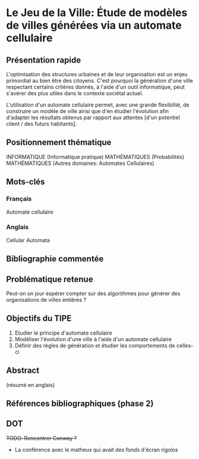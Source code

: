 # Le Jeu de la Ville: Étude de modèles de villes générées via un automate cellulaire

## Présentation rapide
L'optimisation des structures urbaines et de leur organisation est un enjeu primordial au bien être des citoyens.
C'est pourquoi la génération d'une ville respectant certains critères donnés, à l'aide d'un outil informatique, peut s'avérer des plus utiles dans le contexte sociétal actuel.

L'utilisation d'un automate cellulaire permet, avec une grande flexibilité, de construire un modèle de ville ainsi que d'en étudier l'évolution afin d'adapter les résultats obtenus par rapport aux attentes [d'un potentiel client / des futurs habitants].

## Positionnement thématique
INFORMATIQUE (Informatique pratique)
MATHÉMATIQUES (Probabilités)
MATHÉMATIQUES (Autres domaines: Automates Cellulaires)

## Mots-clés
### Français
Automate cellulaire

### Anglais
Cellular Automata

## Bibliographie commentée

## Problématique retenue
Peut-on un jour espérer compter sur des algorithmes pour générer des organisations de villes entières ?

## Objectifs du TIPE
1. Etudier le principe d'automate cellulaire
2. Modéliser l'évolution d'une ville à l'aide d'un automate cellulaire
3. Définir des règles de génération et étudier les comportements de celles-ci

## Abstract
(résumé en anglais)

## Références bibliographiques (phase 2)

## DOT
~~TODO: Rencontrer Conway ?~~
- La conférence avec le matheux qui avait des fonds d'écran rigolos
